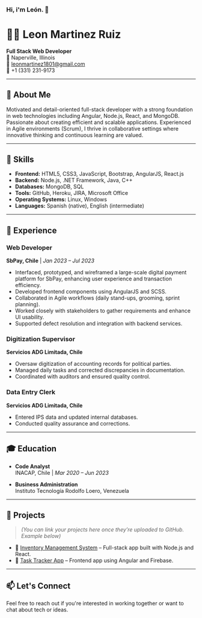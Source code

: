 ### Hi, i'm León. 👋

# 👨‍💻 Leon Martinez Ruiz  
**Full Stack Web Developer**  
📍 Naperville, Illinois  
📧 leonmartinez1801@gmail.com  
📱 +1 (331) 231-9173  

---

## 🚀 About Me

Motivated and detail-oriented full-stack developer with a strong foundation in web technologies including Angular, Node.js, React, and MongoDB. Passionate about creating efficient and scalable applications. Experienced in Agile environments (Scrum), I thrive in collaborative settings where innovative thinking and continuous learning are valued.

---

## 🧠 Skills

- **Frontend:** HTML5, CSS3, JavaScript, Bootstrap, AngularJS, React.js  
- **Backend:** Node.js, .NET Framework, Java, C++  
- **Databases:** MongoDB, SQL  
- **Tools:** GitHub, Heroku, JIRA, Microsoft Office  
- **Operating Systems:** Linux, Windows  
- **Languages:** Spanish (native), English (intermediate)  

---

## 💼 Experience

### Web Developer  
**SbPay, Chile** | *Jan 2023 – Jul 2023*  
- Interfaced, prototyped, and wireframed a large-scale digital payment platform for SbPay, enhancing user experience and transaction efficiency.  
- Developed frontend components using AngularJS and SCSS.  
- Collaborated in Agile workflows (daily stand-ups, grooming, sprint planning).  
- Worked closely with stakeholders to gather requirements and enhance UI usability.  
- Supported defect resolution and integration with backend services.

### Digitization Supervisor  
**Servicios ADG Limitada, Chile**  
- Oversaw digitization of accounting records for political parties.  
- Managed daily tasks and corrected discrepancies in documentation.  
- Coordinated with auditors and ensured quality control.

### Data Entry Clerk  
**Servicios ADG Limitada, Chile**  
- Entered IPS data and updated internal databases.  
- Conducted quality assurance and corrections.

---

## 🎓 Education

- **Code Analyst**  
  INACAP, Chile | *Mar 2020 – Jun 2023*  

- **Business Administration**  
  Instituto Tecnología Rodolfo Loero, Venezuela  

---

## 📎 Projects

> *(You can link your projects here once they’re uploaded to GitHub. Example below)*

- 🔗 [Inventory Management System](https://github.com/yourusername/inventory-system) – Full-stack app built with Node.js and React.  
- 🔗 [Task Tracker App](https://github.com/yourusername/task-tracker) – Frontend app using Angular and Firebase.  

---

## 📫 Let's Connect

Feel free to reach out if you're interested in working together or want to chat about tech or ideas.




<!--
**Len1801/Len1801** is a ✨ _special_ ✨ repository because its `README.md` (this file) appears on your GitHub profile.

Here are some ideas to get you started:

- 🔭 I’m currently working on ...
- 🌱 I’m currently learning ...
- 👯 I’m looking to collaborate on ...
- 🤔 I’m looking for help with ...
- 💬 Ask me about ...
- 📫 How to reach me: ...
- 😄 Pronouns: ...
- ⚡ Fun fact: ...
-->
